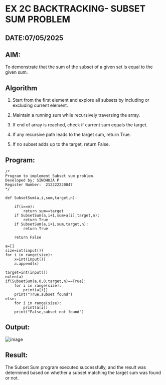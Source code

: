 # EX 2C BACKTRACKING- SUBSET SUM PROBLEM
## DATE:07/05/2025
## AIM:
To demonstrate that the sum of the subset of a given set is equal to the given sum.


## Algorithm
1. Start from the first element and explore all subsets by including or excluding current element.

2. Maintain a running sum while recursively traversing the array.

3. If end of array is reached, check if current sum equals the target.

4. If any recursive path leads to the target sum, return True.

5. If no subset adds up to the target, return False. 

## Program:
```
/*
Program to implement Subset sum problem.
Developed by: SINDHUJA P
Register Number:  212222220047
*/
```
```
def SubsetSum(a,i,sum,target,n):

    if(i==n):
        return sum==target
    if SubsetSum(a,i+1,sum+a[i],target,n):
        return True
    if SubsetSum(a,i+1,sum,target,n):
        return True
        
    return False

a=[]
size=int(input())
for i in range(size):
    x=int(input())
    a.append(x)

target=int(input())
n=len(a)
if(SubsetSum(a,0,0,target,n)==True):
    for i in range(size):
        print(a[i])
    print("True,subset found")
else:
    for i in range(size):
        print(a[i])
    print("False,subset not found")

```

## Output:
![image](https://github.com/user-attachments/assets/90c6a834-77b4-4e70-ac3f-e4cf84506626)

## Result:
The Subset Sum program executed successfully, and the result was determined based on whether a subset matching the target sum was found or not.
